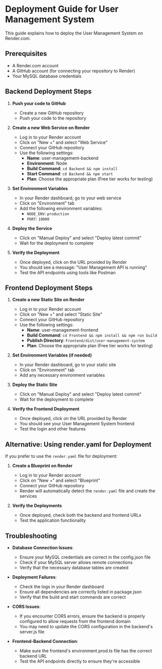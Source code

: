 # Deployment Guide for User Management System

This guide explains how to deploy the User Management System on Render.com.

## Prerequisites

- A Render.com account
- A GitHub account (for connecting your repository to Render)
- Your MySQL database credentials

## Backend Deployment Steps

1. **Push your code to GitHub**
   - Create a new GitHub repository
   - Push your code to the repository

2. **Create a new Web Service on Render**
   - Log in to your Render account
   - Click on "New +" and select "Web Service"
   - Connect your GitHub repository
   - Use the following settings:
     - **Name**: user-management-backend
     - **Environment**: Node
     - **Build Command**: `cd Backend && npm install`
     - **Start Command**: `cd Backend && npm start`
     - **Plan**: Choose the appropriate plan (Free tier works for testing)

3. **Set Environment Variables**
   - In your Render dashboard, go to your web service
   - Click on "Environment" tab
   - Add the following environment variables:
     - `NODE_ENV`: `production`
     - `PORT`: `10000`

4. **Deploy the Service**
   - Click on "Manual Deploy" and select "Deploy latest commit"
   - Wait for the deployment to complete

5. **Verify the Deployment**
   - Once deployed, click on the URL provided by Render
   - You should see a message: "User Management API is running"
   - Test the API endpoints using tools like Postman

## Frontend Deployment Steps

1. **Create a new Static Site on Render**
   - Log in to your Render account
   - Click on "New +" and select "Static Site"
   - Connect your GitHub repository
   - Use the following settings:
     - **Name**: user-management-frontend
     - **Build Command**: `cd Frontend && npm install && npm run build`
     - **Publish Directory**: `Frontend/dist/user-management-system`
     - **Plan**: Choose the appropriate plan (Free tier works for testing)

2. **Set Environment Variables (if needed)**
   - In your Render dashboard, go to your static site
   - Click on "Environment" tab
   - Add any necessary environment variables

3. **Deploy the Static Site**
   - Click on "Manual Deploy" and select "Deploy latest commit"
   - Wait for the deployment to complete

4. **Verify the Frontend Deployment**
   - Once deployed, click on the URL provided by Render
   - You should see your User Management System frontend
   - Test the login and other features

## Alternative: Using render.yaml for Deployment

If you prefer to use the `render.yaml` file for deployment:

1. **Create a Blueprint on Render**
   - Log in to your Render account
   - Click on "New +" and select "Blueprint"
   - Connect your GitHub repository
   - Render will automatically detect the `render.yaml` file and create the services

2. **Verify the Deployments**
   - Once deployed, check both the backend and frontend URLs
   - Test the application functionality

## Troubleshooting

- **Database Connection Issues**: 
  - Ensure your MySQL credentials are correct in the config.json file
  - Check if your MySQL server allows remote connections
  - Verify that the necessary database tables are created

- **Deployment Failures**:
  - Check the logs in your Render dashboard
  - Ensure all dependencies are correctly listed in package.json
  - Verify that the build and start commands are correct

- **CORS Issues**:
  - If you encounter CORS errors, ensure the backend is properly configured to allow requests from the frontend domain
  - You may need to update the CORS configuration in the backend's server.js file

- **Frontend-Backend Connection**:
  - Make sure the frontend's environment.prod.ts file has the correct backend URL
  - Test the API endpoints directly to ensure they're accessible 